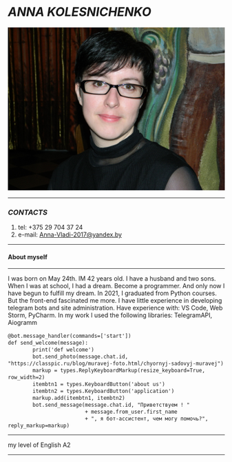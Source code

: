 # ***ANNA KOLESNICHENKO***
![Anna](.\DSCN0227.JPG "Anna")
******
### *CONTACTS*
1. tel: +375 29 704 37 24
2. e-mail: Anna-Vladi-2017@yandex.by
*****
#### About myself
********
I was born on May 24th. IM 42 years old. I have a husband and two sons.
When I was at school, I had a dream. Become a programmer.
And only now I have begun to fulfill my dream.
In 2021, I graduated from Python courses. But the front-end fascinated me more.
I have little experience in developing telegram bots and site administration.
Have experience with: VS Code, Web Storm, PyCharm.
In my work I used the following libraries: TelegramAPI, Aiogramm
```
@bot.message_handler(commands=['start'])
def send_welcome(message):
        print('def welcome')
        bot.send_photo(message.chat.id, "https://classpic.ru/blog/muravej-foto.html/chyornyj-sadovyj-muravej")
        markup = types.ReplyKeyboardMarkup(resize_keyboard=True, row_width=2)
        itembtn1 = types.KeyboardButton('about us')
        itembtn2 = types.KeyboardButton('application')
        markup.add(itembtn1, itembtn2)
        bot.send_message(message.chat.id, "Приветствуем ! "
                         + message.from_user.first_name
                         + ", я бот-ассистент, чем могу помочь?", reply_markup=markup)
```
*********
my level of English A2
*********
